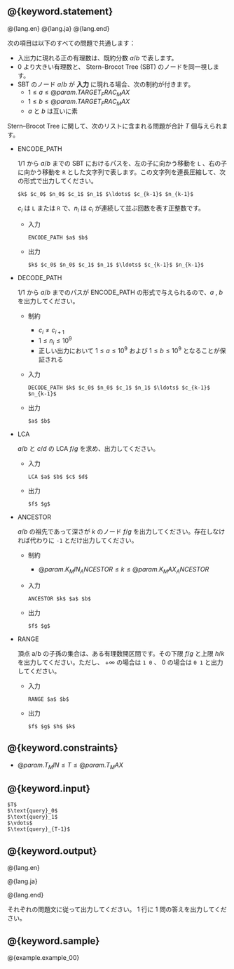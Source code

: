 ## @{keyword.statement}

@{lang.en}
@{lang.ja}
@{lang.end}

次の項目は以下のすべての問題で共通します：

- 入出力に現れる正の有理数は、既約分数 $a/b$ で表します。
- $0$ より大きい有理数と、 Stern–Brocot Tree (SBT) のノードを同一視します。
- SBT のノード $a/b$ が **入力** に現れる場合、次の制約が付きます。
  - $1\leq a \leq @{param.TARGET_FRAC_MAX}$
  - $1\leq b \leq @{param.TARGET_FRAC_MAX}$
  - $a$ と $b$ は互いに素

Stern–Brocot Tree に関して、次のリストに含まれる問題が合計 $T$ 個与えられます。

- ENCODE_PATH

  $1/1$ から $a/b$ までの SBT におけるパスを、左の子に向かう移動を `L` 、右の子に向かう移動を `R` とした文字列で表します。この文字列を連長圧縮して、次の形式で出力してください。
  
  ```
  $k$ $c_0$ $n_0$ $c_1$ $n_1$ $\ldots$ $c_{k-1}$ $n_{k-1}$
  ```

  $c_i$ は `L` または `R` で、$n_i$ は $c_i$ が連続して並ぶ回数を表す正整数です。

  - 入力
    ```
    ENCODE_PATH $a$ $b$
    ```

  - 出力
    ```
    $k$ $c_0$ $n_0$ $c_1$ $n_1$ $\ldots$ $c_{k-1}$ $n_{k-1}$
    ``` 
  
- DECODE_PATH

  $1/1$ から $a/b$ までのパスが ENCODE_PATH の形式で与えられるので、$a$ , $b$ を出力してください。 

  - 制約 

    - $c_i\neq c_{i+1}$
    - $1\leq n_i\leq 10^9$
    - 正しい出力において $1\leq a\leq 10^9$ および $1\leq b\leq 10^9$ となることが保証される

  - 入力
    ```
    DECODE_PATH $k$ $c_0$ $n_0$ $c_1$ $n_1$ $\ldots$ $c_{k-1}$ $n_{k-1}$
    ```

  - 出力
    ```
    $a$ $b$
    ``` 

- LCA

  $a/b$ と $c/d$ の LCA $f/g$ を求め、出力してください。

  - 入力
    ```
    LCA $a$ $b$ $c$ $d$
    ```

  - 出力
    ```
    $f$ $g$
    ``` 

- ANCESTOR

  $a/b$ の祖先であって深さが $k$ のノード $f/g$ を出力してください。存在しなければ代わりに `-1` とだけ出力してください。

  - 制約 
  
    - $@{param.K_MIN_ANCESTOR} \leq k\leq @{param.K_MAX_ANCESTOR}$

  - 入力
    ```
    ANCESTOR $k$ $a$ $b$
    ```

  - 出力

    ```
    $f$ $g$
    ```

- RANGE

  頂点 a/b の子孫の集合は、ある有理数開区間です。その下限 $f/g$ と上限 $h/k$ を出力してください。ただし、 $+\infty$ の場合は `1 0` 、 $0$ の場合は `0 1` と出力してください。

  - 入力

    ```
    RANGE $a$ $b$
    ```

  - 出力

    ```
    $f$ $g$ $h$ $k$
    ```


## @{keyword.constraints}

- $@{param.T_MIN} \leq T \leq @{param.T_MAX}$

## @{keyword.input}

```
$T$
$\text{query}_0$
$\text{query}_1$
$\vdots$
$\text{query}_{T-1}$
```

## @{keyword.output}

@{lang.en}

@{lang.ja}

@{lang.end}

それぞれの問題文に従って出力してください。 $1$ 行に $1$ 問の答えを出力してください。

## @{keyword.sample}

@{example.example_00}
